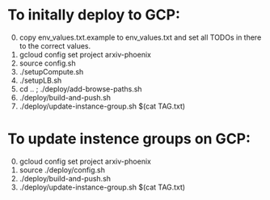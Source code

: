 # To initally deploy to GCP:

0. copy env_values.txt.example to env_values.txt and set all TODOs in there to the correct values.
00. gcloud config set project arxiv-phoenix
1. source config.sh
2. ./setupCompute.sh
3. ./setupLB.sh
4. cd .. ; ./deploy/add-browse-paths.sh
5. ./deploy/build-and-push.sh
6. ./deploy/update-instance-group.sh $(cat TAG.txt)

# To update instence groups on GCP:

0. gcloud config set project arxiv-phoenix
1. source ./deploy/config.sh
2. ./deploy/build-and-push.sh
3. ./deploy/update-instance-group.sh $(cat TAG.txt)
